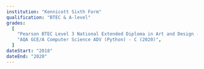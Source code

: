 ```yaml
---
institution: "Kennicott Sixth Form"
qualification: "BTEC & A-level"
grades:
  [
    "Pearson BTEC Level 3 National Extended Diploma in Art and Design - Distinction Merit Merit (2020)",
    "AQA GCE/A Computer Science ADV (Python) - C (2020)",
  ]
dateStart: "2018"
dateEnd: "2020"
---
```


